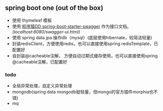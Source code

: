 ## spring boot one (out of the box)

* 使用 thymeleaf 模板
* 使用 [程序猿DD spring-boot-starter-swagger](https://github.com/dyc87112/spring-boot-starter-swagger) 作为接口文档。*(localhost:8080/swagger-ui.html)*
* 使用 spring data jpa 操作db（mysql）(底层使用hibernate，较简洁轻量)
* 封装redisClient，方便使用redis，也可以直接使用spring redisTemplate，已配置好
* 自封装@cacheable注解， 方便自动过期式缓存使用，也可以直接使用spring @cacheable注解，已配置好

### todo
* 全局异常处理，自定义异常处理
* mongodb(spring data mongodb挺轻量，但mongo的官方插件morphia也不错)
* mq